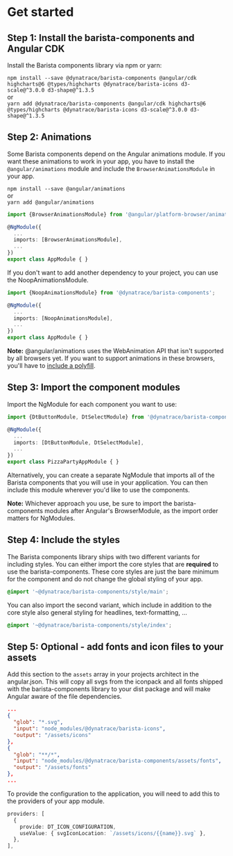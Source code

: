 # Get started

## Step 1: Install the barista-components and Angular CDK

Install the Barista components library via npm or yarn:

`npm install --save @dynatrace/barista-components @angular/cdk highcharts@6 @types/highcharts @dynatrace/barista-icons d3-scale@^3.0.0 d3-shape@^1.3.5`  
or  
`yarn add @dynatrace/barista-components @angular/cdk highcharts@6 @types/highcharts @dynatrace/barista-icons d3-scale@^3.0.0 d3-shape@^1.3.5`

## Step 2: Animations

Some Barista components depend on the Angular animations module. If you want
these animations to work in your app, you have to install the
`@angular/animations` module and include the `BrowserAnimationsModule` in your
app.

`npm install --save @angular/animations`  
or  
`yarn add @angular/animations`

```typescript
import {BrowserAnimationsModule} from '@angular/platform-browser/animations';

@NgModule({
  ...
  imports: [BrowserAnimationsModule],
  ...
})
export class AppModule { }
```

If you don't want to add another dependency to your project, you can use the
NoopAnimationsModule.

```typescript
import {NoopAnimationsModule} from '@dynatrace/barista-components';

@NgModule({
  ...
  imports: [NoopAnimationsModule],
  ...
})
export class AppModule { }
```

**Note:** @angular/animations uses the WebAnimation API that isn't supported by
all browsers yet. If you want to support animations in these browsers, you'll
have to
[include a polyfill](https://github.com/web-animations/web-animations-js).

## Step 3: Import the component modules

Import the NgModule for each component you want to use:

```typescript
import {DtButtonModule, DtSelectModule} from '@dynatrace/barista-components';

@NgModule({
  ...
  imports: [DtButtonModule, DtSelectModule],
  ...
})
export class PizzaPartyAppModule { }
```

Alternatively, you can create a separate NgModule that imports all of the
Barista components that you will use in your application. You can then include
this module wherever you'd like to use the components.

**Note:** Whichever approach you use, be sure to import the barista-components
modules after Angular's BrowserModule, as the import order matters for
NgModules.

## Step 4: Include the styles

The Barista components library ships with two different variants for including
styles. You can either import the core styles that are **required** to use the
barista-components. These core styles are just the bare minimum for the
component and do not change the global styling of your app.

```scss
@import '~@dynatrace/barista-components/style/main';
```

You can also import the second variant, which include in addition to the core
style also general styling for headlines, text-formatting, ...

```scss
@import '~@dynatrace/barista-components/style/index';
```

## Step 5: Optional - add fonts and icon files to your assets

Add this section to the `assets` array in your projects architect in the
angular.json. This will copy all svgs from the iconpack and all fonts shipped
with the barista-components library to your dist package and will make Angular
aware of the file dependencies.

```json
...
{
  "glob": "*.svg",
  "input": "node_modules/@dynatrace/barista-icons",
  "output": "/assets/icons"
},
{
  "glob": "**/*",
  "input": "node_modules/@dynatrace/barista-components/assets/fonts",
  "output": "/assets/fonts"
},
...
```

To provide the configuration to the application, you will need to add this to
the providers of your app module.

```typescript
providers: [
  {
    provide: DT_ICON_CONFIGURATION,
    useValue: { svgIconLocation: `/assets/icons/{{name}}.svg` },
  },
],
```
